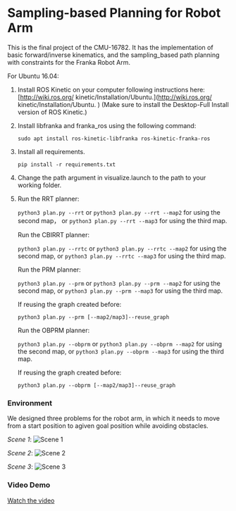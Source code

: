 # Sampling-based Planning for Robot Arm

This is the final project of the CMU-16782. It has the implementation of basic forward/inverse kinematics, and the sampling_based path planning with constraints for the Franka Robot Arm.

For Ubuntu 16.04:

1. Install ROS Kinetic on your computer following instructions here: [http://wiki.ros.org/ kinetic/Installation/Ubuntu.](http://wiki.ros.org/ kinetic/Installation/Ubuntu. ) (Make sure to install the Desktop-Full Install version of ROS Kinetic.)

2. Install libfranka and franka_ros using the following command:

   `sudo apt install ros-kinetic-libfranka ros-kinetic-franka-ros`

3. Install all requirements.

   `pip install -r requirements.txt`

4. Change the path argument in visualize.launch to the path to your working folder.

5. Run the RRT planner:

   `python3 plan.py --rrt` or `python3 plan.py --rrt --map2` for using the second map， or `python3 plan.py --rrt --map3` for using the third map.

   Run the CBIRRT planner:

   `python3 plan.py --rrtc` or `python3 plan.py --rrtc --map2` for using the second map, or `python3 plan.py --rrtc --map3` for using the third map.

   Run the PRM planner:

   `python3 plan.py --prm` or `python3 plan.py --prm --map2` for using the second map, or `python3 plan.py --prm --map3` for using the third map.

   If reusing the graph created before:

   `python3 plan.py --prm [--map2/map3]--reuse_graph`

   Run the OBPRM planner:

   `python3 plan.py --obprm` or `python3 plan.py --obprm --map2` for using the second map, or `python3 plan.py --obprm --map3` for using the third map.

   If reusing the graph created before:

   `python3 plan.py --obprm [--map2/map3]--reuse_graph`

### Environment

We designed three problems for the robot arm, in which it needs to move from a start position to agiven goal position while avoiding obstacles. 

*Scene 1*: ![Scene 1](images/scene1.JPG)

*Scene 2*: ![Scene 2](images/scene2.JPG)

*Scene 3*: ![Scene 3](images/scene3.JPG)

### Video Demo

[Watch the video](https://youtu.be/d0d5chidEpo)



